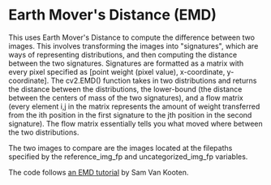 # Earth Mover's Distance (EMD)
This uses Earth Mover's Distance to compute the difference between two images. This involves transforming the images into "signatures", which are ways of representing distributions, and then computing the distance between the two signatures. Signatures are formatted as a matrix with every pixel specified as [point weight (pixel value), x-coordinate, y-coordinate]. The cv2.EMD() function takes in two distributions and returns the distance between the distributions, the lower-bound (the distance between the centers of mass of the two signatures), and a flow matrix (every element i,j in the matrix represents the amount of weight transferred from the ith position in the first signature to the jth position in the second signature). The flow matrix essentially tells you what moved where between the two distributions.

The two images to compare are the images located at the filepaths specified by the reference_img_fp and uncategorized_img_fp variables.

The code follows [an EMD tutorial](https://gist.github.com/svank/6f3c2d776eea882fd271bba1bd2cc16d) by Sam Van Kooten.
